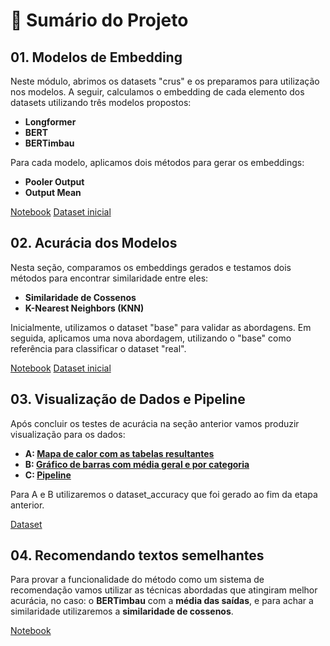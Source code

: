 # 📑 Sumário do Projeto

## 01. Modelos de Embedding
Neste módulo, abrimos os datasets "crus" e os preparamos para utilização nos modelos. A seguir, calculamos o embedding de cada elemento dos datasets utilizando três modelos propostos:

- **Longformer**  
- **BERT**  
- **BERTimbau**

Para cada modelo, aplicamos dois métodos para gerar os embeddings:
- **Pooler Output**  
- **Output Mean**

[Notebook](https://github.com/rafavidal1709/projeto-aplicado-iii/blob/main/01%20-%20Modelos%20de%20embedding.ipynb)
[Dataset inicial](https://github.com/rafavidal1709/projeto-aplicado-iii/blob/main/01%20-%20dataset_original.json)

## 02. Acurácia dos Modelos
Nesta seção, comparamos os embeddings gerados e testamos dois métodos para encontrar similaridade entre eles:

- **Similaridade de Cossenos**  
- **K-Nearest Neighbors (KNN)**

Inicialmente, utilizamos o dataset "base" para validar as abordagens. Em seguida, aplicamos uma nova abordagem, utilizando o "base" como referência para classificar o dataset "real".

[Notebook](https://github.com/rafavidal1709/projeto-aplicado-iii/blob/main/02%20-%20Acur%C3%A1cia%20dos%20modelos.ipynb)
[Dataset inicial](https://github.com/rafavidal1709/projeto-aplicado-iii/blob/main/02%20-%20dataset_embeddings.json)

## 03. Visualização de Dados e Pipeline
Após concluir os testes de acurácia na seção anterior vamos produzir visualização para os dados:

- **A: [Mapa de calor com as tabelas resultantes](https://github.com/rafavidal1709/projeto-aplicado-iii/blob/main/03A%20-%20Visualiza%C3%A7%C3%A3o%20de%20Dados%20Calor.ipynb)**  
- **B: [Gráfico de barras com média geral e por categoria](https://github.com/rafavidal1709/projeto-aplicado-iii/blob/main/03B%20-%20Visualiza%C3%A7%C3%A3o%20de%20Dados%20Gr%C3%A1fico%20Barras.ipynb)**
- **C: [Pipeline](https://github.com/rafavidal1709/projeto-aplicado-iii/blob/main/03C%20-%20Visualiza%C3%A7%C3%A3o%20da%20Piepeline.ipynb)**

Para A e B utilizaremos o dataset_accuracy que foi gerado ao fim da etapa anterior.

[Dataset](https://github.com/rafavidal1709/projeto-aplicado-iii/blob/main/03%20-%20dataset_accuracy.json)

## 04. Recomendando textos semelhantes
Para provar a funcionalidade do método como um sistema de recomendação vamos utilizar as técnicas abordadas que atingiram melhor acurácia, no caso: o **BERTimbau** com a **média das saídas**, e para achar a similaridade utilizaremos a **similaridade de cossenos**.

[Notebook](https://github.com/rafavidal1709/projeto-aplicado-iii/blob/main/04%20-%20Recomendando%20textos%20semelhantes.ipynb)
